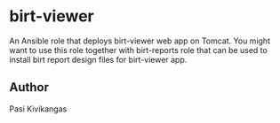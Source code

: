 birt-viewer
=========

An Ansible role that deploys birt-viewer web app on Tomcat. You might want to use this role together with birt-reports role that can be used to install birt report design files for birt-viewer app.

Author
------

Pasi Kivikangas
